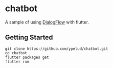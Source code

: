 # chatbot

A sample of using [DialogFlow](https://dialogflow.com/) with flutter. 

## Getting Started

```shell
git clone https://github.com/ypelud/chatbot.git
cd chatbot
flutter packages get
flutter run
```